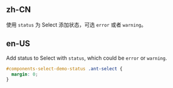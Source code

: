 ## zh-CN

使用 `status` 为 Select 添加状态，可选 `error` 或者 `warning`。

## en-US

Add status to Select with `status`, which could be `error` or `warning`.

```css
#components-select-demo-status .ant-select {
  margin: 0;
}
```
